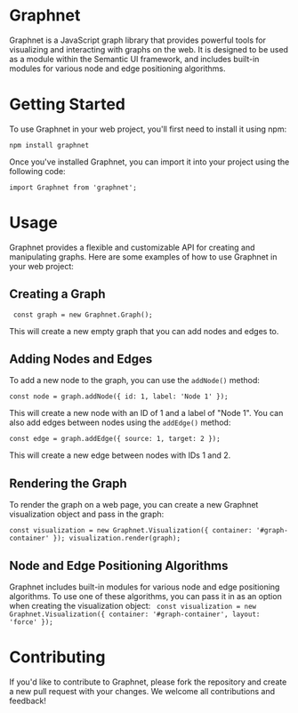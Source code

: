 # Graphnet

Graphnet is a JavaScript graph library that provides powerful tools for visualizing and interacting with graphs on the web. It is designed to be used as a module within the Semantic UI framework, and includes built-in modules for various node and edge positioning algorithms.

# Getting Started

To use Graphnet in your web project, you'll first need to install it using npm:

`npm install graphnet`

Once you've installed Graphnet, you can import it into your project using the following code:

`import Graphnet from 'graphnet';`

# Usage

Graphnet provides a flexible and customizable API for creating and manipulating graphs. Here are some examples of how to use Graphnet in your web project:

## Creating a Graph
`
const graph = new Graphnet.Graph();`

This will create a new empty graph that you can add nodes and edges to.

## Adding Nodes and Edges

To add a new node to the graph, you can use the `addNode()` method:

`const node = graph.addNode({ id: 1, label: 'Node 1' });`

This will create a new node with an ID of 1 and a label of "Node 1". You can also add edges between nodes using the `addEdge()` method:

`const edge = graph.addEdge({ source: 1, target: 2 });`

This will create a new edge between nodes with IDs 1 and 2.

## Rendering the Graph

To render the graph on a web page, you can create a new Graphnet visualization object and pass in the graph:

`const visualization = new Graphnet.Visualization({ container: '#graph-container' });
visualization.render(graph);`

## Node and Edge Positioning Algorithms

Graphnet includes built-in modules for various node and edge positioning algorithms. To use one of these algorithms, you can pass it in as an option when creating the visualization object:
`
const visualization = new Graphnet.Visualization({ container: '#graph-container', layout: 'force' });`

# Contributing

If you'd like to contribute to Graphnet, please fork the repository and create a new pull request with your changes. We welcome all contributions and feedback!
